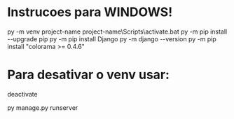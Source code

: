 # Instrucoes para WINDOWS!

<!--
    PREPARANDO O AMBIENTE
    https://docs.djangoproject.com/en/5.0/howto/windows/
-->
py -m venv project-name
project-name\Scripts\activate.bat
py -m pip install --upgrade pip
py -m pip install Django
py -m django --version
py -m pip install "colorama >= 0.4.6"
# Para desativar o venv usar:
deactivate

<!--
    EXECUTANDO O PROJETO
    Obs: deve estar na pasta que contem o manage.py
    https://docs.djangoproject.com/en/5.0/intro/tutorial01/
-->
py manage.py runserver